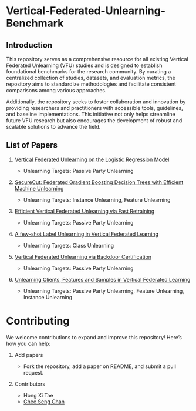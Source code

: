 # Vertical-Federated-Unlearning-Benchmark

## Introduction
This repository serves as a comprehensive resource for all existing Vertical Federated Unlearning (VFU) studies and is designed to establish foundational benchmarks for the research community. By curating a centralized collection of studies, datasets, and evaluation metrics, the repository aims to standardize methodologies and facilitate consistent comparisons among various approaches.

Additionally, the repository seeks to foster collaboration and innovation by providing researchers and practitioners with accessible tools, guidelines, and baseline implementations. This initiative not only helps streamline future VFU research but also encourages the development of robust and scalable solutions to advance the field.


## List of Papers

1. [Vertical Federated Unlearning on the Logistic Regression Model](https://www.mdpi.com/2079-9292/12/14/3182)
   - Unlearning Targets: Passive Party Unlearning

3. [SecureCut: Federated Gradient Boosting Decision Trees with Efficient Machine Unlearning](https://arxiv.org/abs/2311.13174)
   - Unlearning Targets: Instance Unlearning, Feature Unlearning

5. [Efficient Vertical Federated Unlearning via Fast Retraining](https://dl.acm.org/doi/abs/10.1145/3657290)
   - Unlearning Targets: Passive Party Unlearning

7. [A few-shot Label Unlearning in Vertical Federated Learning](https://arxiv.org/abs/2410.10922)
   - Unlearning Targets: Class Unlearning

9. [Vertical Federated Unlearning via Backdoor Certification](https://ieeexplore.ieee.org/document/10857418)
    - Unlearning Targets: Passive Party Unlearning

11. [Unlearning Clients, Features and Samples in Vertical Federated Learning](https://arxiv.org/abs/2501.13683)
    - Unlearning Targets: Passive Party Unlearning, Feature Unlearning, Instance Unlearning



# Contributing
We welcome contributions to expand and improve this repository! Here’s how you can help:
1. Add papers
   - Fork the repository, add a paper on README, and submit a pull request.

3. Contributors
   - Hong Xi Tae
   - [Chee Seng Chan](http://cs-chan.com/)
